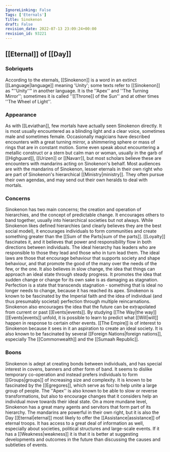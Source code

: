 ```yaml
---
IgnoreLinking: False
Tags: ['Eternals']
Title: Sinokenon
draft: False
revision_date: 2022-07-13 23:09:24+00:00
revision_id: 93221
---
```


## [[Eternal]] of [[Day]]
### Sobriquets
According to the eternals, [[Sinokenon]] is a word in an extinct [[Language|language]] meaning 'Unity'; some texts refer to [[Sinokenon]] as "''Unity''" in another language. 
It is the ''Apex'' and ''The Turning Mirror''; sometimes it is called ''[[Throne]] of the Sun'' and at other times ''The Wheel of Light''.
### Appearance
As with [[Leviathan]], few mortals have actually seen Sinokenon directly. It is most usually encountered as a blinding light and a clear voice, sometimes male and sometimes female. Occasionally magicians have described encounters with a great turning mirror, a shimmering sphere or mass of rings that are in constant motion. Some even speak about encountering a metallic construct or a stern but calm man or woman, usually in the garb of [[Highguard]], [[Urizen]] or [[Navarr]], but most scholars believe these are encounters with mandarins acting on Sinokenon's behalf.
Most audiences are with the mandarins of Sinokenon, lesser eternals in their own right who are part of Sinokenon's hierarchical [[Ministry|ministry]]. They often pursue their own agendas, and may send out their own heralds to deal with mortals.
### Concerns
Sinokenon has two main concerns; the creation and operation of hierarchies, and the concept of predictable change. It encourages others to band together, usually into hierarchical societies but not always. While Sinokenon likes defined hierarchies (and clearly believes they are the best social model), it encourages individuals to form communities and create something greater than the [[Sum of the Parts|sum of the parts]].
[[Loyalty]] fascinates it, and it believes that power and responsibility flow in both directions between individuals. The ideal hierarchy has leaders who are responsible to those they lead and those who in turn lead them. The ideal laws are those that encourage behaviour that supports society and shape behaviour, and that promote the good of the many over the needs of the few, or the one.
It also believes in slow change, the idea that things can approach an ideal state through steady progress. It promotes the idea that sudden change or change for its own sake is as damaging as stagnation. Perfection is a state that transcends stagnation - something that is ideal no longer needs to change, because it has reached its apex. Sinokenon is known to be fascinated by the Imperial faith and the idea of individual (and thus presumably societal) perfection through multiple reincarnations. 
Sinokenon also encourages the idea that the future can be extrapolated from current or past [[Events|events]]. By studying [[The Way|the way]] [[Events|events]] unfold, it is possible to learn to predict what [[Will|will]] happen in response to certain other events.
[[The Empire]] is of interest to Sinokenon because it sees in it an aspiration to create an ideal society. It is also known to be fascinated by several [[Foreign Nations|foreign nations]], especially The [[Commonwealth]] and the [[Sumaah Republic]].
### Boons
Sinokenon is adept at creating bonds between individuals, and has special interest in covens, banners and other form of band. It seems to dislike temporary co-operation and instead prefers individuals to form [[Groups|groups]] of increasing size and complexity. It is known to be fascinated by the [[Egregores]], which serve as foci to help unite a large group of people. The ''Apex'' is also known to be able to slow or reverse transformations, but also to encourage changes that it considers help an individual move towards their ideal state. 
On a more mundane level, Sinokenon has a great many agents and servitors that form part of its hierarchy. The mandarins are powerful in their own right, but it is also the Day [[Eternal|eternal]] most likely to offer the [[Assistance|assistance]] of eternal troops. It has access to a great deal of information as well, especially about societies, political structures and large-scale events. If it has a [[Weakness|weakness]] it is that it is better at suggesting developments and outcomes in the future than discussing the causes and subtleties of events.